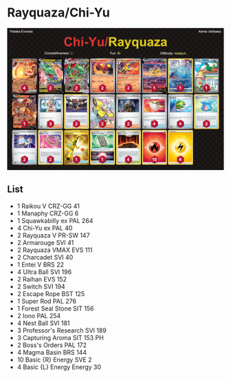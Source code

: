 # Rayquaza/Chi-Yu

![decklist](../../!Images/Standard/5BST-PAL/Rayquaza-Chi-Yu.PNG)

## List
* 1 Raikou V CRZ-GG 41
* 1 Manaphy CRZ-GG 6
* 1 Squawkabilly ex PAL 264
* 4 Chi-Yu ex PAL 40
* 2 Rayquaza V PR-SW 147
* 2 Armarouge SVI 41
* 2 Rayquaza VMAX EVS 111
* 2 Charcadet SVI 40
* 1 Entei V BRS 22
* 4 Ultra Ball SVI 196
* 2 Raihan EVS 152
* 2 Switch SVI 194
* 2 Escape Rope BST 125
* 1 Super Rod PAL 276
* 1 Forest Seal Stone SIT 156
* 2 Iono PAL 254
* 4 Nest Ball SVI 181
* 3 Professor's Research SVI 189
* 3 Capturing Aroma SIT 153 PH
* 2 Boss's Orders PAL 172
* 4 Magma Basin BRS 144
* 10 Basic {R} Energy SVE 2
* 4 Basic {L} Energy Energy 30
